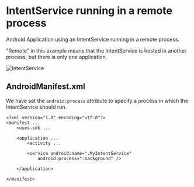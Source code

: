 IntentService running in a remote process
=========================================

Android Application using an IntentService running in a remote process.

"Remote" in this example means that the IntentService is hosted in another process, but there is only one application.

![IntentService](http://josejuansanchez.org/blogimages/android_intentservice_remote.png)

## AndroidManifest.xml

We have set the `android:process` attribute to specify a process in which the IntentService should run.

	<?xml version="1.0" encoding="utf-8"?>
	<manifest ...
    	<uses-sdk ...

    	<application ...
        	<activity ...

        	<service android:name=".MyIntentService"
            	android:process=":background" />
                    
    	</application>

	</manifest>